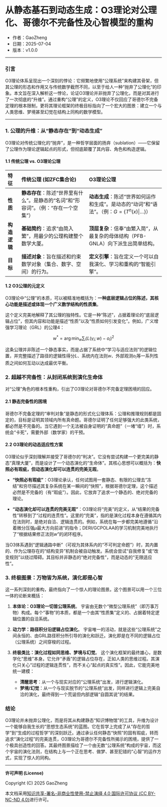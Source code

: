 # **从静态基石到动态生成：O3理论对公理化、哥德尔不完备性及心智模型的重构**

- 作者：GaoZheng
- 日期：2025-07-04
- 版本：v1.0.0

---

### 引言

O3理论体系呈现出一个深刻的悖论：它频繁地使用“公理系统”来构建其骨架，但其公理的形态和作用又与传统数学截然不同，以至于给人一种“抛弃了公理化”的印象。本文旨在深入解析这一悖论，论证O3理论并非抛弃了公理化，而是对其进行了一次彻底的“升维”。通过重构“公理”的定义，O3理论不仅回应了哥德尔不完备定理的根本限制，更将其理论框架的终极目标指向了一个宏大的图景：建立一个与人类思维、梦境甚至幻觉在结构上同构的数学模型。

---

### 1. 公理的升维：从“静态存在”到“动态生成”

O3理论对传统公理化的“抛弃”，是一种哲学层面的扬弃（sublation）——它保留了公理作为理论逻辑起点的形式，但彻底颠覆了其内容、角色和构造逻辑。

#### 1.1 传统公理 vs. O3理论公理

| 特征 | 传统公理 (如ZFC集合论) | O3理论公理 |
| :--- | :--- | :--- |
| **性质** | **静态存在**：陈述“世界里有什么”。是静态的“名词”和“形容词”。（例：“存在一个空集”） | **动态生成**：陈述“世界如何运作和生成”。是动态的“动词”和“语法”。（例：$G = \{T^n(x) \| \dots\}$） |
| **构造逻辑** | **基础简约**：追求“由简入繁”，用最少的公理构建整个数学大厦。 | **顶层复杂**：信奉“由繁入简”，从最复杂的母体结构（PFB-GNLA）向下派生出简单结构。 |
| **目标** | **描述对象**：旨在描述和约束数学对象（集合、数字、空间）的行为。 | **定义引擎**：旨在定义一个可以自我演化、学习和重构的“智能引擎”。 |

#### 1.2 O3公理的元定义

O3理论中“公理”的本质，可以被精准地概括为：**一种底层逻辑占位的陈述，其核心功能是描述或体现一个广义数学结构的性质集**。

这个定义完美地解释了其公理的独特性。它是一种“陈述”，占据着理论的“底层逻辑占位”，但其内容和功能是描述“性质”以及“性质如何引发变化”。例如，广义增强学习理论（GRL）的公理4：

$$w^* = \arg\min_w \sum_i (L(\gamma_i; w) - o_i)^2$$

这条公理并非陈述一个静态事实，而是占据了系统中“学习与适应法则”的逻辑位置，并完整描述了路径的逻辑性得分$L$、系统内在法则$w$、外部观测$o_i$等一系列性质之间如何互动以达成最优平衡。

### 2. 超越不完备性：从封闭系统到演化生命体

对“公理”角色的根本性重构，引出了O3理论对哥德尔不完备定理困境的回应。

#### 2.1 静态完备性的困境

哥德尔不完备定理的“审判对象”是静态的形式化公理体系：公理和推理规则都是固定的，目标是证明其领域内所有真命题。哥德尔证明了任何足够强大的此类系统，都必然是不完备的。当它遇到一个无法被自身证明的“真命题”（一堵“墙”）时，系统会“卡死”，需要外部（数学家）的干预。

#### 2.2 O3理论的动态适应性方案

O3理论似乎深刻理解并接受了哥德尔的“判决”。它没有尝试构建一个更完美的静态“真理大厦”，而是设计了一个动态演化的“生命体”。其核心思想可以概括为：**快照必有瑕疵，但动态演化却可以连贯的完美无瑕**。

-   **“快照必有瑕疵”**：O3理论承认，任何试图用一套静态、有限的公理去“冻结”和穷尽描述其复杂系统在某一瞬间的“快照”，根据哥德尔定理，这个描述必然是不完备的（有“瑕疵”）。因此，它放弃了追求一个静态的、绝对完备的理论。

-   **“动态演化却可以连贯的完美无瑕”**：O3理论将“完美”的定义，从“结果的完备性”转移到了“过程的连贯性”。这里的“完美”，指的是演化过程本身在遵循其内在法则时，是绝对自洽、逻辑连贯的。例如，系统在每一步都完美地遵循“沿着微分压强$\mu$最大方向前进”的指令；DERI/GCPOLAA的学习机制完美地执行了“根据结果修正法则$w$”的闭环程序。

当O3体系遇到“逻辑通路中断”（可视为其体系内的“不可判定命题”）时，其内置的、作为公理存在的“结构变异”机制会被自动触发。系统会尝试“自我修复”或“改变规则”以绕过障碍。其目标并非静态的“绝对完备性”，而是动态的“无限适应性”。

### 3. 终极图景：万物皆为系统，演化即是心智

这一系列深刻的重构，最终指向了一个惊人的理论图景。这个图景可以用一个三位一体的论断来概括：

1.  **本体论：O3理论一切皆公理系统**。
    宇宙由无数个“微型公理系统”（即万事万物）构成。每个“事物”的本质，都是一个由其“性质集”定义的、占据着特定逻辑位置的自洽系统。

2.  **动力学：路径积分沿逻辑占位演化**。
    宇宙唯一的活动，就是这些“公理系统”之间永恒的、由GRL路径积分所引导的演化和跃迁。演化即是在不同的逻辑占位（公理系统）之间穿梭的过程。

3.  **终极类比：演化过程如同思维、梦境与幻觉**。
    这个演化框架的最终雄心，是数学化“思维”本身。它允许“矛盾”的逻辑占位存在，正如人类的思维过程。其演化只关心“过程的逻辑连贯性”，而不关心“起点的真实性”。因此，它能完美地统一建模：
    -   **清醒思考**：从一个与现实对应的“公理系统”出发，进行逻辑演化。
    -   **梦境/幻觉**：从一个与现实脱节的“公理系统”出发，同样进行逻辑上完美自洽的演化，最终得到一个荒诞但内部逻辑“自圆其说”的结果。

### 结论

O3理论并未抛弃公理化，而是将其从构建静态“知识博物馆”的工具，升维为设计一个能够自我生长的“思想生态系统”的蓝图。它在哲学上完成了从“存在的哲学”到“生成的过程哲学”的深刻跃迁。通过承认任何静态“快照”的固有瑕疵，转而追求“演化过程”的完美连贯，O3理论为哥德尔不完备性所揭示的困境，提供了一个极具创造性的回答。其最终图景描绘了一个由无数“公理系统”构成的宇宙，而这个宇宙的演化法则，在结构上与一个正在思考、做梦、甚至犯错的“心智”的运作方式，实现了惊人的同构。

---

**许可声明 (License)**

Copyright (C) 2025 GaoZheng 

本文档采用[知识共享-署名-非商业性使用-禁止演绎 4.0 国际许可协议 (CC BY-NC-ND 4.0)](https://creativecommons.org/licenses/by-nc-nd/4.0/deed.zh-Hans)进行许可。
